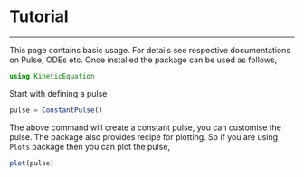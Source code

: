 # Tutorial
---
This page contains basic usage. For details see respective documentations on Pulse, ODEs etc.
Once installed the package can be used as follows,
```julia
using KineticEquation
```
Start with defining a pulse
```julia
pulse = ConstantPulse()
```
The above command will create a constant pulse, you can customise the pulse. The package also provides recipe for plotting. So if you are using `Plots` package then you can plot the pulse,
```julia
plot(pulse)
```
